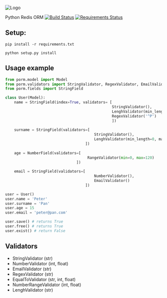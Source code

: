 ![Logo](http://i.imgur.com/xOJFRp4.png)

Python Redis ORM [![Build Status](https://travis-ci.org/msempere/porm.svg?branch=master)](https://travis-ci.org/msempere/porm) [![Requirements Status](https://requires.io/github/msempere/porm/requirements.svg?branch=master)](https://requires.io/github/msempere/porm/requirements/?branch=master)


## Setup:
```
pip install -r requirements.txt
```
```
python setup.py install
```

## Usage example

```python
from porm.model import Model
from porm.validators import StringValidator, RegexValidator, EmailValidator, NumberValidator, LenghValidator
from porm.fields import StringField

class User(Model):
    name = StringField(index=True, validators= [
                                                StringValidator(),
                                                LenghValidator(min_length=0, max_length=20)
                                                RegexValidator('^P')
                                                ])
                                
    surname = StringField(validators=[
                                        StringValidator(),
                                        LenghValidator(min_length=0, max_length=20)
                                    ])
                                    
    age = NumberField(validators=[
                                     RangeValidator(min=0, max=120)
                                ])
    
    email = StringField(validators=[
                                        NumberValidator(),
                                        EmailValidator()
                                    ])

user = User()
user.name = 'Peter'
user.surname = 'Pan'
user.age = 15
user.email = 'peter@pan.com'

user.save() # returns True
user.free() # returns True
user.exist() # return False
```

## Validators

 * StringValidator (str)
 * NumberValidator (int, float)
 * EmailValidator (str)
 * RegexValidator (str)
 * EqualToValidator (str, int, float)
 * NumberRangeValidator (int, float)
 * LenghValidator (str)
